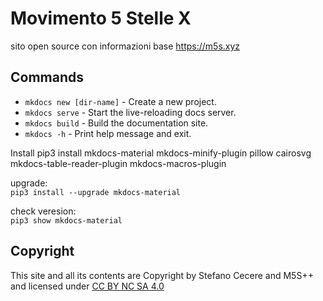 # Movimento 5 Stelle X
sito open source con informazioni base
https://m5s.xyz

## Commands

- `mkdocs new [dir-name]` - Create a new project.
- `mkdocs serve` - Start the live-reloading docs server.
- `mkdocs build` - Build the documentation site.
- `mkdocs -h` - Print help message and exit.

Install
pip3 install mkdocs-material mkdocs-minify-plugin pillow cairosvg mkdocs-table-reader-plugin mkdocs-macros-plugin

upgrade:  
`pip3 install --upgrade mkdocs-material`

check veresion:  
`pip3 show mkdocs-material`

## Copyright
This site and all its contents are Copyright by Stefano Cecere and M5S++ and licensed under [CC BY NC SA 4.0](https://creativecommons.org/licenses/by-nc-sa/4.0)
